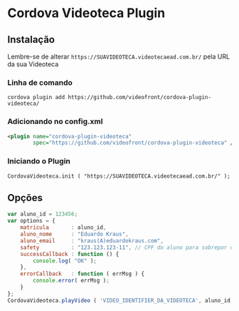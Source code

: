 # Cordova Videoteca Plugin

## Instalação

Lembre-se de alterar ``https://SUAVIDEOTECA.videotecaead.com.br/`` pela URL da sua Videoteca

### Linha de comando

```
cordova plugin add https://github.com/videofront/cordova-plugin-videoteca/
```

### Adicionando no config.xml

```xml
<plugin name="cordova-plugin-videoteca"
        spec="https://github.com/videofront/cordova-plugin-videoteca" />
```

### Iniciando o Plugin

``CordovaVideoteca.init ( "https://SUAVIDEOTECA.videotecaead.com.br/" );``

## Opções

```javascript
var aluno_id = 123456;
var options = {
    matricula       : aluno_id,
    aluno_nome      : "Eduardo Kraus",
    aluno_email     : "kraus(A)eduardokraus.com",
    safety          : "123.123.123-11", // CPF do aluno para sobrepor o player
    successCallback : function () {
        console.log( "OK" );
    },
    errorCallback   : function ( errMsg ) {
        console.error( errMsg );
    }
};
CordovaVideoteca.playVideo ( 'VIDEO_IDENTIFIER_DA_VIDEOTECA', aluno_id, options );
```
